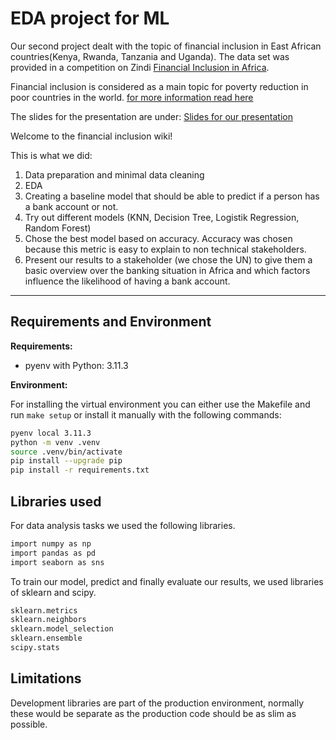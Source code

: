 # EDA project for ML

Our second project dealt with the topic of financial inclusion in East African countries(Kenya, Rwanda, Tanzania and Uganda). The data set was provided in a competition on Zindi [Financial Inclusion in Africa](https://zindi.africa/competitions/financial-inclusion-in-africa).

Financial inclusion is considered as a main topic for poverty reduction in poor countries in the world.
[for more information read here](https://www.gpfi.org/why-financial-inclusion)

The slides for the presentation are under: [Slides for our presentation](https://docs.google.com/presentation/d/13g0cf4CojeH_SqUUQ84opw7_dplkrl_nZlCcmJoBrco/edit#slide=id.g1e4c24518d3_0_1)

Welcome to the financial inclusion wiki!

This is what we did:

1. Data preparation and minimal data cleaning
2. EDA
3. Creating a baseline model that should be able to predict if a person has a bank account or not.
4. Try out different models (KNN, Decision Tree, Logistik Regression, Random Forest)
5. Chose the best model based on accuracy. Accuracy was chosen because this metric is easy to explain to non technical stakeholders. 
6. Present our results to a stakeholder (we chose the UN) to give them a basic overview over the banking situation in Africa and which factors  influence the likelihood of having a bank account.

---

## Requirements and Environment

**Requirements:**
- pyenv with Python: 3.11.3

**Environment:** 

For installing the virtual environment you can either use the Makefile and run `make setup` or install it manually with the following commands: 

```Bash
pyenv local 3.11.3
python -m venv .venv
source .venv/bin/activate
pip install --upgrade pip
pip install -r requirements.txt
```

## Libraries used
For data analysis tasks we used the following libraries.
```Bash
import numpy as np
import pandas as pd
import seaborn as sns
```
To train our model, predict and finally evaluate our results, we used libraries of sklearn and scipy.

```Bash
sklearn.metrics
sklearn.neighbors
sklearn.model_selection
sklearn.ensemble
scipy.stats
```

## Limitations

Development libraries are part of the production environment, normally these would be separate as the production code should be as slim as possible.


